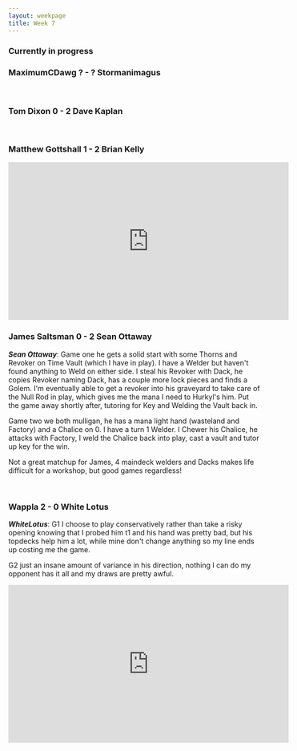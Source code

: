```yaml
---
layout: weekpage
title: Week 7
---
```


### Currently in progress

### MaximumCDawg ? - ? Stormanimagus

<br />

### Tom Dixon 0 - 2 Dave Kaplan

<br />

### Matthew Gottshall 1 - 2 Brian Kelly

<iframe width="560" height="315" src="https://www.youtube.com/embed/rmP7Osae0a8?rel=0&amp;controls=0&amp;showinfo=0" frameborder="0" allowfullscreen></iframe>

<br />

### James Saltsman  0 - 2 Sean Ottaway

***Sean Ottaway***: Game one he gets a solid start with some Thorns and Revoker on Time Vault (which I have in play). I have a Welder but haven't found anything to Weld on either side. I steal his Revoker with Dack, he copies Revoker naming Dack, has a couple more lock pieces and finds a Golem. I'm eventually able to get a revoker into his graveyard to take care of the Null Rod in play, which gives me the mana I need to Hurkyl's him. Put the game away shortly after, tutoring for Key and Welding the Vault back in.

Game two we both mulligan, he has a mana light hand (wasteland and Factory) and a Chalice on 0. I have a turn 1 Welder. I Chewer his Chalice, he attacks with Factory, I weld the Chalice back into play, cast a vault and tutor up key for the win.

Not a great matchup for James, 4 maindeck welders and Dacks makes life difficult for a workshop, but good games regardless!

<br />

### Wappla 2 - 0 White Lotus

***WhiteLotus***: G1 I choose to play conservatively rather than take a risky opening knowing that I probed him t1 and his hand was pretty bad, but his topdecks help him a lot, while mine don't change anything so my line ends up costing me the game.

G2 just an insane amount of variance in his direction, nothing I can do my opponent has it all and my draws are pretty awful.

<iframe width="560" height="315" src="https://www.youtube.com/embed/rmP7Osae0a8?start=3511&amp;rel=0&amp;controls=0&amp;showinfo=0" frameborder="0" allowfullscreen></iframe>

<br />
